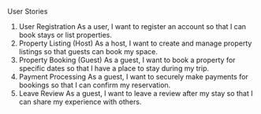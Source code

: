 User Stories
1.	User Registration
As a user, I want to register an account so that I can book stays or list properties.
2.	Property Listing (Host)
As a host, I want to create and manage property listings so that guests can book my space.
3.	Property Booking (Guest)
As a guest, I want to book a property for specific dates so that I have a place to stay during my trip.
4.	Payment Processing
As a guest, I want to securely make payments for bookings so that I can confirm my reservation.
5.	Leave Review
As a guest, I want to leave a review after my stay so that I can share my experience with others.
